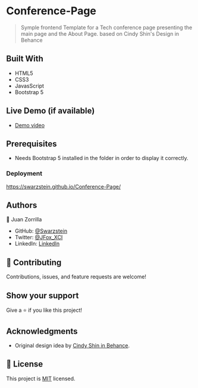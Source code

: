 # Conference-Page

> Symple frontend Template for a Tech conference page presenting the main page and the About Page. based on Cindy Shin's Design in Behance

## Built With

- HTML5
- CSS3
- JavasScript
- Bootstrap 5

## Live Demo (if available)

- [Demo video](https://drive.google.com/file/d/1RA2RLYQkh4YM6ZDvtryAswTmXHHzqT2O/view?usp=sharing)

## Prerequisites

- Needs Bootstrap 5 installed in the folder in order to display it correctly.

### Deployment

https://swarzstein.github.io/Conference-Page/


## Authors

👤 Juan Zorrilla

- GitHub: [@Swarzstein](https://github.com/Swarzstein)
- Twitter: [@JFox_XCI](https://twitter.com/JFox_XCI)
- LinkedIn: [LinkedIn](https://www.linkedin.com/in/juan-a-zorrilla/)


## 🤝 Contributing

Contributions, issues, and feature requests are welcome!

## Show your support

Give a ⭐️ if you like this project!

## Acknowledgments

- Original design idea by [Cindy Shin in Behance](https://creativecommons.org/licenses/by-nc/4.0/).

## 📝 License

This project is [MIT](./LICENSE) licensed.
